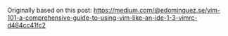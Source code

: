Originally based on this post:
https://medium.com/@edominguez.se/vim-101-a-comprehensive-guide-to-using-vim-like-an-ide-1-3-vimrc-d484cc41fc2
